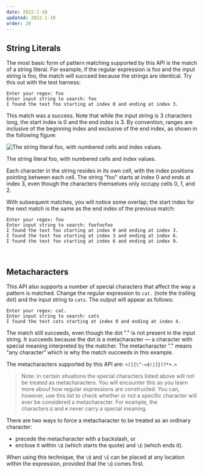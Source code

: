 ```yaml
---
date: 2022-1-10
updated: 2022-1-10
order: 20
---
```

## String Literals

The most basic form of pattern matching supported by this API is the match of a string literal. For example, if the regular expression is foo and the input string is foo, the match will succeed because the strings are identical. Try this out with the test harness:

```shell
Enter your regex: foo
Enter input string to search: foo
I found the text foo starting at index 0 and ending at index 3.
```

This match was a success. Note that while the input string is 3 characters long, the start index is 0 and the end index is 3. By convention, ranges are inclusive of the beginning index and exclusive of the end index, as shown in the following figure:

![The string literal foo, with numbered cells and index values.](https://dev.java/assets/images/regular-expressions/01_string-literals.png)

The string literal foo, with numbered cells and index values.

Each character in the string resides in its own cell, with the index positions pointing between each cell. The string "foo" starts at index 0 and ends at index 3, even though the characters themselves only occupy cells 0, 1, and 2.

With subsequent matches, you will notice some overlap; the start index for the next match is the same as the end index of the previous match:

```shell
Enter your regex: foo
Enter input string to search: foofoofoo
I found the text foo starting at index 0 and ending at index 3.
I found the text foo starting at index 3 and ending at index 6.
I found the text foo starting at index 6 and ending at index 9.
```

 

## Metacharacters

This API also supports a number of special characters that affect the way a pattern is matched. Change the regular expression to `cat.` (note the trailing dot) and the input string to `cats`. The output will appear as follows:

```shell
Enter your regex: cat.
Enter input string to search: cats
I found the text cats starting at index 0 and ending at index 4.
```

The match still succeeds, even though the dot "." is not present in the input string. It succeeds because the dot is a metacharacter — a character with special meaning interpreted by the matcher. The metacharacter "." means "any character" which is why the match succeeds in this example.

The metacharacters supported by this API are: `<([{\^-=$!|]})?*+.>`

> Note: In certain situations the special characters listed above will not be treated as metacharacters. You will encounter this as you learn more about how regular expressions are constructed. You can, however, use this list to check whether or not a specific character will ever be considered a metacharacter. For example, the characters `@` and `#` never carry a special meaning.

There are two ways to force a metacharacter to be treated as an ordinary character:

- precede the metacharacter with a backslash, or
- enclose it within `\Q` (which starts the quote) and `\E` (which ends it).

When using this technique, the `\Q` and `\E` can be placed at any location within the expression, provided that the `\Q` comes first.
